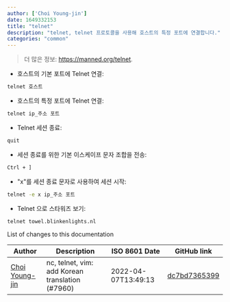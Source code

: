 ```yaml
---
author: ['Choi Young-jin']
date: 1649332153
title: "telnet"
description: "telnet, telnet 프로토콜을 사용해 호스트의 특정 포트에 연결합니다."
categories: "common"
---
```

> 더 많은 정보: <https://manned.org/telnet>.

- 호스트의 기본 포트에 Telnet 연결:

```bash
telnet 호스트
```

- 호스트의 특정 포트에 Telnet 연결:

```bash
telnet ip_주소 포트
```

- Telnet 세션 종료:

```bash
quit
```

- 세션 종료를 위한 기본 이스케이프 문자 조합을 전송:

```bash
Ctrl + ]
```

- "x"를 세션 종료 문자로 사용하여 세션 시작:

```bash
telnet -e x ip_주소 포트
```

- Telnet 으로 스타워즈 보기:

```bash
telnet towel.blinkenlights.nl
```
List of changes to this documentation


Author | Description | ISO 8601 Date | GitHub link
------|-----|-----|-----
[Choi Young-jin](mailto:amateur.toss@gmail.com) | nc, telnet, vim: add Korean translation (#7960) | 2022-04-07T13:49:13 | [dc7bd7365399](https://github.com/tldr-pages/tldr/commit/dc7bd7365399837466c7f78637939756109f672b)

